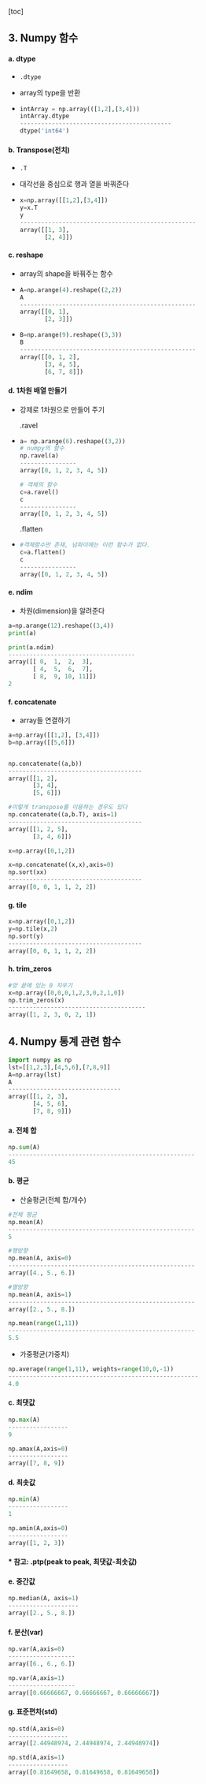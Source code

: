 [toc]

## 3. Numpy 함수

#### a. dtype

- `.dtype`

- array의 type을 반환

- ```python
  intArray = np.array(([1,2],[3,4]))
  intArray.dtype
  -------------------------------------------
  dtype('int64')
  ```

#### b. Transpose(전치)

- `.T`

- 대각선을 중심으로 행과 열을 바꿔준다

- ```python
  x=np.array([[1,2],[3,4]])
  y=x.T
  y
  --------------------------------------------------
  array([[1, 3],
         [2, 4]])
  ```



#### c. reshape

- array의 shape을 바꿔주는 함수

- ```python
  A=np.arange(4).reshape((2,2))
  A
  --------------------------------------------------
  array([[0, 1],
         [2, 3]])
  ```

- ```python
  B=np.arange(9).reshape((3,3))
  B
  --------------------------------------------------
  array([[0, 1, 2],
         [3, 4, 5],
         [6, 7, 8]])
  ```

  

#### d. 1차원 배열 만들기

- 강제로 1차원으로 만들어 주기

  .ravel

- ```python
  a= np.arange(6).reshape((3,2))
  # numpy의 함수
  np.ravel(a)
  ----------------
  array([0, 1, 2, 3, 4, 5])
  
  # 객체의 함수
  c=a.ravel()
  c
  ----------------
  array([0, 1, 2, 3, 4, 5])
  ```

  .flatten

- ```python
  #객체함수만 존재, 넘파이에는 이런 함수가 없다.
  c=a.flatten()
  c
  ----------------
  array([0, 1, 2, 3, 4, 5])
  ```




#### e. ndim

- 차원(dimension)을 알려준다

```python
a=np.arange(12).reshape((3,4))
print(a)

print(a.ndim)
------------------------------------
array([[ 0,  1,  2,  3],
       [ 4,  5,  6,  7],
       [ 8,  9, 10, 11]])
2
```



#### f. concatenate

- array들 연결하기

```python
a=np.array([[1,2], [3,4]])
b=np.array([[5,6]])


np.concatenate((a,b))
--------------------------------------
array([[1, 2],
       [3, 4],
       [5, 6]])

#이렇게 transpose를 이용하는 경우도 있다
np.concatenate((a,b.T), axis=1)
--------------------------------------
array([[1, 2, 5],
       [3, 4, 6]])
```

```python
x=np.array([0,1,2])

x=np.concatenate((x,x),axis=0)
np.sort(xx)
--------------------------------------
array([0, 0, 1, 1, 2, 2])
```



#### g. tile

```python
x=np.array([0,1,2])
y=np.tile(x,2)
np.sort(y)
--------------------------------------
array([0, 0, 1, 1, 2, 2])
```



#### h. trim_zeros

```python
#양 끝에 있는 0 지우기
x=np.array([0,0,0,1,2,3,0,2,1,0])
np.trim_zeros(x)
---------------------------------------
array([1, 2, 3, 0, 2, 1])
```



## 4. Numpy 통계 관련 함수

```python
import numpy as np
lst=[[1,2,3],[4,5,6],[7,8,9]]
A=np.array(lst)
A
--------------------------------
array([[1, 2, 3],
       [4, 5, 6],
       [7, 8, 9]])
```

#### a. 전체 합

```python
np.sum(A)
-----------------------------------------------------
45
```

#### b. 평균

- 산술평균(전체 합/개수)

```python
#전체 평균
np.mean(A)
-----------------------------------------------------
5
```

```python
#행방향
np.mean(A, axis=0)
-----------------------------------------------------
array([4., 5., 6.])
```

```python
#열방향
np.mean(A, axis=1)
-----------------------------------------------------
array([2., 5., 8.])
```

```python
np.mean(range(1,11))
-----------------------------------------------------
5.5
```



- 가중평균(가중치)

```python
np.average(range(1,11), weights=range(10,0,-1))
------------------------------------------------------
4.0
```

#### c. 최댓값

```python
np.max(A)
-----------------
9
```

```python
np.amax(A,axis=0)
-----------------
array([7, 8, 9])
```

#### d. 최솟값

```python
np.min(A)
-----------------
1
```

```python
np.amin(A,axis=0)
-----------------
array([1, 2, 3])
```



#### \* 참고: .ptp(peak to peak, 최댓값-최솟값)

#### e. 중간값

```python
np.median(A, axis=1)
--------------------
array([2., 5., 8.])
```



#### f. 분산(var)

```python
np.var(A,axis=0)
-------------------
array([6., 6., 6.])
```

```python
np.var(A,axis=1)
-------------------
array([0.66666667, 0.66666667, 0.66666667])
```



#### g. 표준편차(std)

```python
np.std(A,axis=0)
-----------------
array([2.44948974, 2.44948974, 2.44948974])
```

```python
np.std(A,axis=1)
-----------------
array([0.81649658, 0.81649658, 0.81649658])
```

